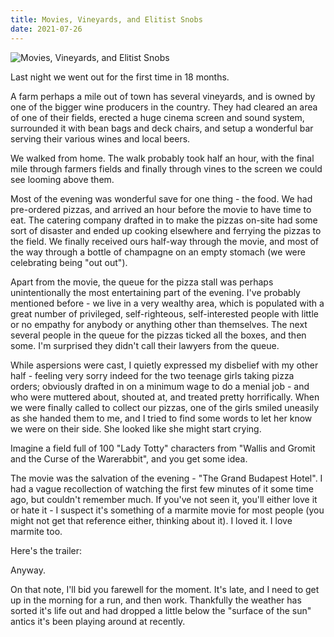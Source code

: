 ```yaml
---
title: Movies, Vineyards, and Elitist Snobs
date: 2021-07-26
---
```


![Movies, Vineyards, and Elitist Snobs](https://source.unsplash.com/gp8BLyaTaA0/1600x900)

Last night we went out for the first time in 18 months.

A farm perhaps a mile out of town has several vineyards, and is owned by one of the bigger wine producers in the country. They had cleared an area of one of their fields, erected a huge cinema screen and sound system, surrounded it with bean bags and deck chairs, and setup a wonderful bar serving their various wines and local beers.

We walked from home. The walk probably took half an hour, with the final mile through farmers fields and finally through vines to the screen we could see looming above them.

Most of the evening was wonderful save for one thing - the food. We had pre-ordered pizzas, and arrived an hour before the movie to have time to eat. The catering company drafted in to make the pizzas on-site had some sort of disaster and ended up cooking elsewhere and ferrying the pizzas to the field. We finally received ours half-way through the movie, and most of the way through a bottle of champagne on an empty stomach (we were celebrating being "out out").

Apart from the movie, the queue for the pizza stall was perhaps unintentionally the most entertaining part of the evening. I've probably mentioned before - we live in a very wealthy area, which is populated with a great number of privileged, self-righteous, self-interested people with little or no empathy for anybody or anything other than themselves. The next several people in the queue for the pizzas ticked all the boxes, and then some. I'm surprised they didn't call their lawyers from the queue.

While aspersions were cast, I quietly expressed my disbelief with my other half - feeling very sorry indeed for the two teenage girls taking pizza orders; obviously drafted in on a minimum wage to do a menial job - and who were muttered about, shouted at, and treated pretty horrifically. When we were finally called to collect our pizzas, one of the girls smiled uneasily as she handed them to me, and I tried to find some words to let her know we were on their side. She looked like she might start crying.

Imagine a field full of 100 "Lady Totty" characters from "Wallis and Gromit and the Curse of the Warerabbit", and you get some idea.

The movie was the salvation of the evening - "The Grand Budapest Hotel". I had a vague recollection of watching the first few minutes of it some time ago, but couldn't remember much. If you've not seen it, you'll either love it or hate it - I suspect it's something of a marmite movie for most people (you might not get that reference either, thinking about it). I loved it. I love marmite too.

Here's the trailer:

Anyway.

On that note, I'll bid you farewell for the moment. It's late, and I need to get up in the morning for a run, and then work. Thankfully the weather has sorted it's life out and had dropped a little below the "surface of the sun" antics it's been playing around at recently.
